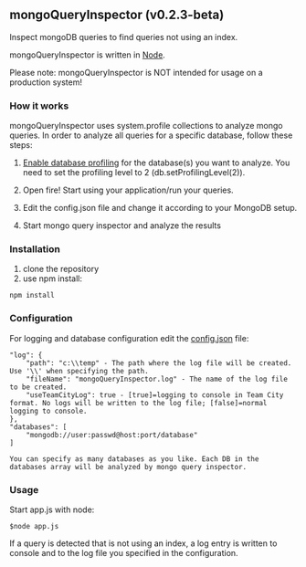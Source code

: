 ## mongoQueryInspector (v0.2.3-beta)
Inspect mongoDB queries to find queries not using an index.

mongoQueryInspector is written in [Node](http://www.nodejs.org/).

Please note: mongoQueryInspector is NOT intended for usage on a production system!

### How it works

mongoQueryInspector uses system.profile collections to analyze mongo queries. 
In order to analyze all queries for a specific database, follow these steps:

1. [Enable database profiling](http://docs.mongodb.org/manual/tutorial/manage-the-database-profiler/) for the database(s) you want to analyze. You need to set the profiling level to 2 (db.setProfilingLevel(2)).

2. Open fire! Start using your application/run your queries.

3. Edit the config.json file and change it according to your MongoDB setup.

4. Start mongo query inspector and analyze the results


### Installation

1. clone the repository
2. use npm install:
```
npm install
```

### Configuration

For logging and database configuration edit the [config.json](https://github.com/meckert/mongoQueryInspector/blob/master/config.json) file:
```
"log": {
	"path": "c:\\temp" - The path where the log file will be created. Use '\\' when specifying the path.
	"fileName": "mongoQueryInspector.log" - The name of the log file to be created.
	"useTeamCityLog": true - [true]=logging to console in Team City format. No logs will be written to the log file; [false]=normal logging to console.
},
"databases": [
	"mongodb://user:passwd@host:port/database"
]

You can specify as many databases as you like. Each DB in the databases array will be analyzed by mongo query inspector.
```

### Usage

Start app.js with node:
```
$node app.js
```

If a query is detected that is not using an index, a log entry is written to console and to the log file you specified in the configuration.
